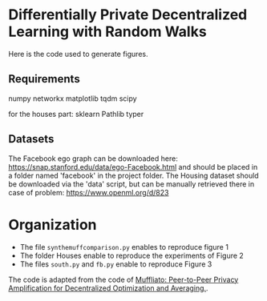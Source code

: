 # Differentially Private Decentralized Learning with Random Walks

Here is the code used to generate figures. 

## Requirements
numpy
networkx
matplotlib
tqdm
scipy

for the houses part:
sklearn
Pathlib
typer

## Datasets

The Facebook ego graph can be downloaded here: https://snap.stanford.edu/data/ego-Facebook.html and should be placed in a folder named 'facebook' in the project folder. The Housing dataset should be downloaded via the 'data' script, but can be manually retrieved there in case of problem: https://www.openml.org/d/823


# Organization

- The file `synthemuffcomparison.py` enables to reproduce figure 1
- The folder Houses enable to reproduce the experiments of Figure 2
- The files `south.py` and `fb.py` enable to reproduce Figure 3


The code is adapted from the code of [Muffliato: Peer-to-Peer Privacy Amplification for Decentralized Optimization and Averaging.](https://github.com/totilas/muffliato).